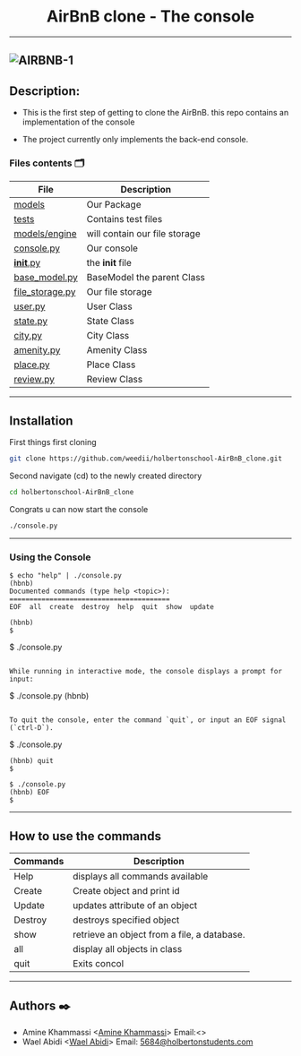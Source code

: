 <h1 align="center">AirBnB clone - The console</h1>

---
![AIRBNB-1](https://scontent.ftun9-1.fna.fbcdn.net/v/t1.15752-9/332943001_1148770339848776_1838865706291267138_n.png?_nc_cat=102&ccb=1-7&_nc_sid=ae9488&_nc_ohc=79i4d4CnptoAX9aNJcs&tn=fu1T55lF8FGUQoRe&_nc_ht=scontent.ftun9-1.fna&oh=03_AdTwcypcHtPJ3cyPPMCOZeibmEqIYDbrtDYVvrcH04CCJQ&oe=641F0242)
---


## Description:

- This is the first step of getting to clone the AirBnB. this repo contains an implementation of the console

- The project currently only implements the back-end console.


### Files contents :card_index_dividers:

| File                                               | Description                   |
| -------------------------------------------------- | ----------------------------- |
| [models](./models/)                                | Our Package                   |
| [tests](./tests/)                                  | Contains test files           |
| [models/engine](./models/engine/)                  | will contain our file storage |
| [console.py](./console.py)                         | Our console                   |
| [__init__.py](./models/__init__.py)                | the __init__ file             |
| [base_model.py](./models/base_model.py)            | BaseModel the parent Class    |
| [file_storage.py](./models/engine/file_storage.py) | Our file storage              |
| [user.py](./models/user.py)                        | User Class                    |
| [state.py](./models/state.py)                      | State Class                   |
| [city.py](./models/city.py)                        | City Class                    |
| [amenity.py](./models/amenity.py)                  | Amenity Class                 |
| [place.py](./models/place.py)                      | Place Class                   |
| [review.py](./models/review.py)                    | Review Class                  |

---

## Installation

First things first cloning

```bash
git clone https://github.com/weedii/holbertonschool-AirBnB_clone.git
```
Second navigate (cd) to the newly created directory
```bash
cd holbertonschool-AirBnB_clone 
``` 
Congrats u can now start the console
```bash
./console.py 
```

---

### Using the Console

```
$ echo "help" | ./console.py
(hbnb) 
Documented commands (type help <topic>):
========================================
EOF  all  create  destroy  help  quit  show  update

(hbnb) 
$

```
$ ./console.py
```

While running in interactive mode, the console displays a prompt for input:

```
$ ./console.py
(hbnb) 
```

To quit the console, enter the command `quit`, or input an EOF signal 
(`ctrl-D`).

```
$ ./console.py

```
(hbnb) quit
$
```

```
$ ./console.py
(hbnb) EOF
$
```

---

## How to use the commands

| Commands | Description                                 |
| -------- | ------------------------------------------- |
| Help     | displays all commands available             |
| Create   | Create object and print id                  |
| Update   | updates attribute of an object              |
| Destroy  | destroys specified object                   |
| show     | retrieve an object from a file, a database. |
| all      | display all objects in class                |
| quit     | Exits concol                                |

---

## Authors :black_nib:
* Amine Khammassi <[Amine Khammassi](https://github.com/aminekham)> Email:<>
* Wael Abidi <[Wael Abidi](https://github.com/weedii)> Email: <5684@holbertonstudents.com>
